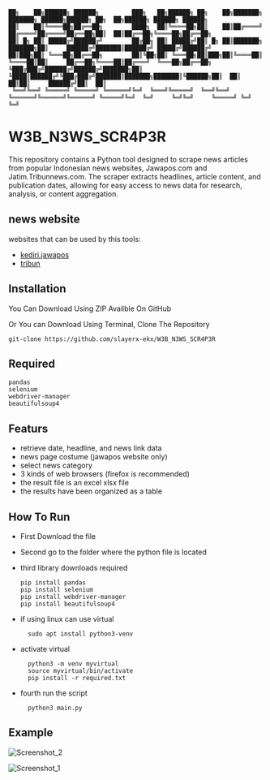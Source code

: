     ██╗    ██╗██████╗ ██████╗         ███╗   ██╗██████╗ ██╗    ██╗███████╗        ███████╗ ██████╗██████╗ ██╗  ██╗██████╗ ██████╗ ██████╗ 
    ██║    ██║╚════██╗██╔══██╗        ████╗  ██║╚════██╗██║    ██║██╔════╝        ██╔════╝██╔════╝██╔══██╗██║  ██║██╔══██╗╚════██╗██╔══██╗
    ██║ █╗ ██║ █████╔╝██████╔╝        ██╔██╗ ██║ █████╔╝██║ █╗ ██║███████╗        ███████╗██║     ██████╔╝███████║██████╔╝ █████╔╝██████╔╝
    ██║███╗██║ ╚═══██╗██╔══██╗        ██║╚██╗██║ ╚═══██╗██║███╗██║╚════██║        ╚════██║██║     ██╔══██╗╚════██║██╔═══╝  ╚═══██╗██╔══██╗
    ╚███╔███╔╝██████╔╝██████╔╝███████╗██║ ╚████║██████╔╝╚███╔███╔╝███████║███████╗███████║╚██████╗██║  ██║     ██║██║     ██████╔╝██║  ██║
     ╚══╝╚══╝ ╚═════╝ ╚═════╝ ╚══════╝╚═╝  ╚═══╝╚═════╝  ╚══╝╚══╝ ╚══════╝╚══════╝╚══════╝ ╚═════╝╚═╝  ╚═╝     ╚═╝╚═╝     ╚═════╝ ╚═╝  ╚═╝


# W3B_N3WS_SCR4P3R
This repository contains a Python tool designed to scrape news articles from popular Indonesian news websites, Jawapos.com and Jatim.Tribunnews.com. The scraper extracts headlines, article content, and publication dates, allowing for easy access to news data for research, analysis, or content aggregation.

## news website

websites that can be used by this tools:
- [kediri.jawapos](https://radarkediri.jawapos.com/indeks-berita)
- [tribun](https://jatim.tribunnews.com/)

## Installation
You Can Download Using ZIP Availble On GitHub

Or You can Download Using Terminal, Clone The Repository

    git-clone https://github.com/slayerx-ekx/W3B_N3WS_SCR4P3R

## Required
    pandas
    selenium
    webdriver-manager
    beautifulsoup4

## Featurs
- retrieve date, headline, and news link data
- news page costume (jawapos website only)
- select news category
- 3 kinds of web browsers (firefox is recommended)
- the result file is an excel xlsx file
- the results have been organized as a table

## How To Run
- First Download the file 
- Second go to the folder where the python file is located
- third library downloads required

      pip install pandas
      pip install selenium
      pip install webdriver-manager
      pip install beautifulsoup4
      
- if using linux can use virtual

        sudo apt install python3-venv
- activate virtual 

        python3 -m venv myvirtual
        source myvirtual/bin/activate  
        pip install -r required.txt

- fourth run the script

        python3 main.py

## Example


![Screenshot_2](https://github.com/user-attachments/assets/67990bf2-caab-47f2-9e69-8e6b480db966)


![Screenshot_1](https://github.com/user-attachments/assets/e1e6af00-9e41-4903-94d5-cc3409f5af0f)



